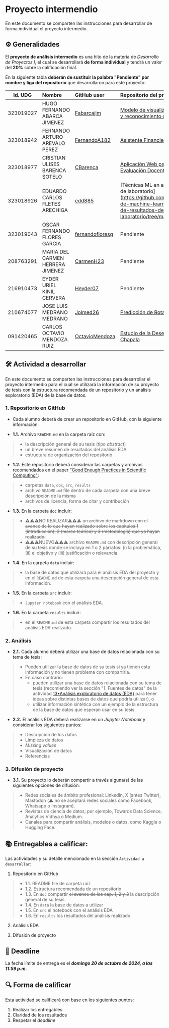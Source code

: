 # Proyecto intermendio

En este documento se comparten las instrucciones para desarrollar de forma individual el proyecto intermedio.

## ⚙️ Generalidades
El **proyecto de análisis intermedio** es una hito de la materia de _Desarrollo de Proyectos I_, el cual se desarrollará **de forma individual** y tendrá un valor del **20%** sobre la calificación final.

En la siguiente tabla **deberán de sustituir la palabra "Pendiente" por nombre y liga del repositorio** que desarrollaron para este proyecto:

| Id. UDG | Nombre                          | GitHub user                                          | Repositorio del proy. EDA |
|:-------:|:--------------------------------|:-----------------------------------------------------|:--------------------------|
|323019027|HUGO FERNANDO ABARCA JIMENEZ     | [Fabarcajim](https://github.com/Fabarcajim)          | [Modelo de visualización, identificación y reconocimiento de armas de fuego.](https://github.com/Fabarcajim/Modelo_De_Visualizacion_Identificacion_y_Reconocimiento_de_armas_de_fuego.git)|
|323018942|FERNANDO ARTURO AREVALO PEREZ    | [FernandoA182](https://github.com/FernandoA182)      | [Asistente Financiero Inteligente](https://github.com/FernandoA182/AFI)|
|323018977|CRISTIAN ULISES BARENCA SOTELO   | [CBarenca](https://github.com/CBarenca)              | [Aplicación Web para Consulta de la Evaluación Docente](https://github.com/CBarenca/Aplicacion-Web-para-Consulta-de-la-Evaluacion-Docente/)|
|323018926|EDUARDO CARLOS FLETES ARECHIGA   | [edd885](https://github.com/edd885)                  | [Técnicas ML en análisis de resultados de laboratorio] (https://github.com/edd885/Tecnicas-de-machine-learning-en-an-lisis-de-resultados-de-laboratorio/tree/main)
|323019043|OSCAR FERNANDO FLORES GARCIA     | [fernandofloresg](https://github.com/fernandofloresg)| Pendiente |
|208763291|MARIA DEL CARMEN HERRERA JIMENEZ | [CarmenH23](https://github.com/CarmenH23)            | Pendiente |
|216910473|EYDER URIEL KINIL CERVERA        | [Heyder07](https://github.com/Heyder07)              | Pendiente |
|210674077|JOSE LUIS MEDRANO MEDRANO        | [Jolmed26](https://github.com/Jolmed26)              | [Predicción de Rotación de Personal](https://github.com/Jolmed26/PrediccionRotacionPersonal) |
|091420465|CARLOS OCTAVIO MENDOZA RUIZ      | [OctavioMendoza](https://github.com/OctavioMendoza)  | [Estudio de la Deserción en el TecMM Chapala](https://github.com/OctavioMendoza/Estudio-de-la-Desercion-en-el-TecMM-Chapala)|


## 🛠 Actividad a desarrollar

En este documento se comparten las instrucciones para desarrollar el proyecto intermedio para el cual se utilizará la información de su proyecto de tesis con la estructura recomendada de un repositorio y un análisis exploratorio (EDA) de la base de datos.

### 1. Repositorio en GitHub
- Cada alumno deberá de crear un repositorio en GitHub, con la siguiente información:

- **1.1.** Archivo `README.md` en la carpeta raíz con:  
>  - la descripción general de su tesis (tipo *abstract*)  
>  - un breve resumen de resultados del análisis EDA  
>  - estructura de organización del repositorio  

- **1.2.** Este repositorio deberá considerar las carpetas y archivos recomendados en el paper ["Good Enough Practices in Scientific Computing"](https://github.com/vcuspinera/UDG_MCD_Project_Dev_I/tree/main/actividades/material):
>  - carpetas `data`, `doc`, `src`, `results`  
>  - archivo `README.md` file dentro de cada carpeta con una breve descripción de la misma  
>  - archivos de licencia, forma de citar y contribución  

- **1.3.** En la carpeta `doc` incluir:
>  - ⚠️⚠️⚠️NO REALIZAR⚠️⚠️⚠️ ~~un archivo de markdown con el avance de lo que hayan realizado sobre los capítulos 1 (introducción), 2 (marco teórico) y 3 (metodología) que ya hayan realizado.~~
>  - ⚠️⚠️⚠️NUEVO⚠️⚠️⚠️ archivo `README.md` con descripción general de su tesis donde se incluya en 1 o 2 párrafos: (i) la problemática, (ii) el objetivo y (iii) justificación o relevancia.

- **1.4.** En la carpeta `data` incluir:
>  - la base de datos que utilizará para el análisis EDA del proyecto y en el `README.md` de esta carpeta una descripción general de esta información.

- **1.5.** En la carpeta `src` incluir:
>  - `Jupyter notebook` con el análisis EDA.

- **1.6.** En la carpeta `results` incluir:
>  - en el `README.md` de esta carpeta compartir los resultados del análisis EDA realizado.


### 2. Análisis
- **2.1.** Cada alumno deberá utilizar una base de datos relacionada con su tema de tesis:
>  - Pueden utilizar la base de datos de su tesis si ya tienen esta información y no tienen problema con compartirla.  
>  - En caso contrario:  
>    - pueden utilizar una base de datos relacionada con su tema de tesis (recomiendo ver la sección "1. Fuentes de datos" de la actividad [13•Análisis exploratorio de datos (EDA)](https://github.com/vcuspinera/UDG_MCD_Project_Dev_I/blob/main/actividades/13_EDA.ipynb) para tener ideas sobre distintas bases de datos que podría utilizar), o  
>    - utilizar información sintética con un ejemplo de la estructura de la base de datos que esperan usar en su tesis.  

- **2.2.** El análisis EDA deberá realizarse en un *Jupyter Notebook* y considerar los siguientes puntos:
>  - Descripción de los datos
>  - Limpieza de datos
>  - *Missing values*
>  - Visualización de datos
>  - Referencias
  

### 3. Difusión de proyecto

- **3.1.** Su proyecto lo deberán compartir a través alguna(s) de las siguientes opciones de difusión:

> - Redes sociales de ámbito profesional: LinkedIn, X (antes Twitter), Mastodon (⚠️ no se aceptará redes sociales como Facebook, Whatsapp o Instagram).
> - Revistas de ciencia de datos; por ejemplo, Towards Data Science, Analytics Vidhya o Medium.
> - Canales para compartir análisis, modelos o datos, como Kaggle o Hugging Face.


## 📚 Entregables a calificar:

Las actividades y su detalle mencionado en la sección `Actividad a desarrollar`:

1. Repositorio en GitHub

>  - 1.1. README file de carpeta raíz  
>  - 1.2. Estructura recomendada de un repositorio  
>  - 1.3. En `doc` compartir ~~el avance de los cap. 1, 2 y 3~~ la descripción general de su tesis  
>  - 1.4. En `data` la base de datos a utilizar  
>  - 1.5. En `src` el notebook con el análisis EDA
>  - 1.6. En `results` los resultados del análisis realizado

2. Análisis EDA

3. Difusión de proyecto


## 📅 Deadline

La fecha límite de entrega es el __*domingo 20 de octubre de 2024, a las 11:59 p.m.*__  


## 🔍 Forma de calificar

Esta actividad se calificará con base en los siguientes puntos:

1. Realizar los entregables  
2. Claridad de los resultados  
3. Respetar el *deadline*
